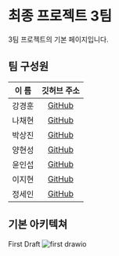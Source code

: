 # 최종 프로젝트 3팀

3팀 프로젝트의 기본 페이지입니다.

## 팀 구성원
| 이 름 |                 깃허브 주소                  | 
|:---:|:---------------------------------------:|
| 강경훈 |  [GitHub](https://github.com/kkh5535)  |
| 나채현 |  [GitHub](https://github.com/chaehyonNa)  |
| 박상진 | [GitHub](https://github.com/Mizz1ove) |
| 양현성 | [GitHub](https://github.com/HyeonSeon9) |
| 윤인섭 | [GitHub](https://github.com/insub2004)  |
| 이지현 | [GitHub](https://github.com/badgelatte) |
| 정세인 |   [GitHub](https://github.com/SeinJs)   |

## 기본 아키텍쳐

First Draft
![first drawio](https://github.com/nhnacademy-aiot1-team3/.github/assets/143979590/06c91373-3cc4-4f03-a87a-ba94ebccf517)

